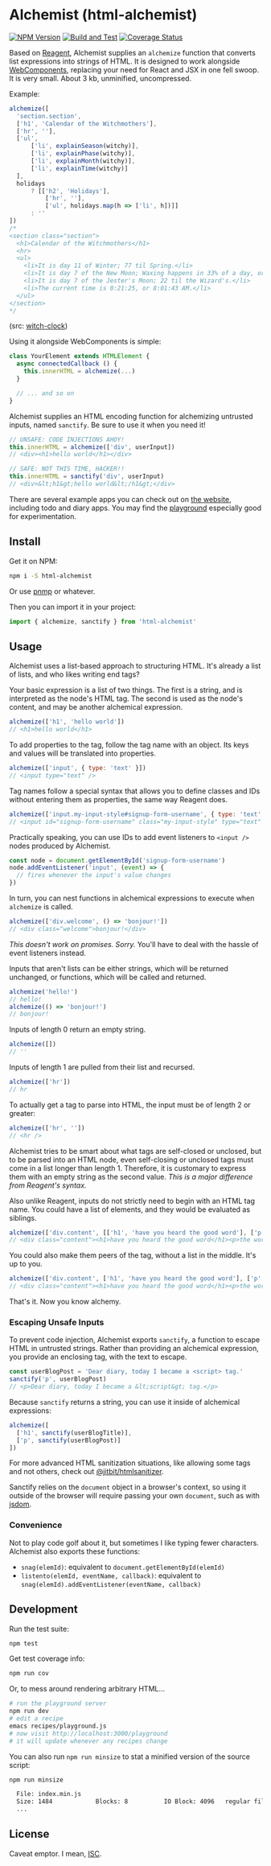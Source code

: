 # Alchemist (html-alchemist)

[![NPM Version](https://badge.fury.io/js/html-alchemist.svg)](https://badge.fury.io/js/html-alchemist)
[![Build and Test](https://github.com/garbados/html-alchemist/actions/workflows/test.yml/badge.svg)](https://github.com/garbados/html-alchemist/actions/workflows/test.yml)
[![Coverage Status](https://coveralls.io/repos/github/garbados/html-alchemist/badge.svg?branch=main)](https://coveralls.io/github/garbados/html-alchemist?branch=main)

Based on [Reagent](https://reagent-project.github.io/), Alchemist supplies an `alchemize` function that converts list expressions into strings of HTML. It is designed to work alongside [WebComponents](https://developer.mozilla.org/en-US/docs/Web/API/Web_components), replacing your need for React and JSX in one fell swoop. It is very small. About 3 kb, unminified, uncompressed.

Example:

```js
alchemize([
  'section.section',
  ['h1', 'Calendar of the Witchmothers'],
  ['hr', ''],
  ['ul',
      ['li', explainSeason(witchy)],
      ['li', explainPhase(witchy)],
      ['li', explainMonth(witchy)],
      ['li', explainTime(witchy)]
  ],
  holidays
      ? [['h2', 'Holidays'],
          ['hr', ''],
          ['ul', holidays.map(h => ['li', h])]]
      : ''
])
/*
<section class="section">
  <h1>Calendar of the Witchmothers</h1>
  <hr>
  <ul>
    <li>It is day 11 of Winter; 77 til Spring.</li>
    <li>It is day 7 of the New Moon; Waxing happens in 33% of a day, or 1/6/2025, 3:56:25 PM.</li>
    <li>It is day 7 of the Jester's Moon; 22 til the Wizard's.</li>
    <li>The current time is 0:21:25, or 8:01:43 AM.</li>
  </ul>
</section>
*/
```

(src: [witch-clock](https://github.com/garbados/witch-clock))

Using it alongside WebComponents is simple:

```js
class YourElement extends HTMLElement {
  async connectedCallback () {
    this.innerHTML = alchemize(...)
  }

  // ... and so on
}
```

Alchemist supplies an HTML encoding function
for alchemizing untrusted inputs, named `sanctify`.
Be sure to use it when you need it!

```js
// UNSAFE: CODE INJECTIONS AHOY!
this.innerHTML = alchemize(['div', userInput])
// <div><h1>hello world</h1></div>

// SAFE: NOT THIS TIME, HACKER!!
this.innerHTML = sanctify('div', userInput)
// <div>&lt;h1&gt;hello world&lt;/h1&gt;</div>
```

There are several example apps you can check out on [the website](https://garbados.github.io/html-alchemist), including todo and diary apps. You may find the [playground](https://garbados.github.io/html-alchemist/playground) especially good for experimentation.

## Install

Get it on NPM:

```bash
npm i -S html-alchemist
```

Or use [pnmp](https://pnpm.io/) or whatever.

Then you can import it in your project:

```js
import { alchemize, sanctify } from 'html-alchemist'
```

## Usage

Alchemist uses a list-based approach to structuring HTML. It's already a list of lists, and who likes writing end tags?

Your basic expression is a list of two things. The first is a string, and is interpreted as the node's HTML tag. The second is used as the node's content, and may be another alchemical expression.

```js
alchemize(['h1', 'hello world'])
// <h1>hello world</h1>
```

To add properties to the tag, follow the tag name with an object. Its keys and values will be translated into properties.

```js
alchemize(['input', { type: 'text' }])
// <input type="text" />
```

Tag names follow a special syntax that allows you to define classes and IDs without entering them as properties, the same way Reagent does.

```js
alchemize(['input.my-input-style#signup-form-username', { type: 'text' }])
// <input id="signup-form-username" class="my-input-style" type="text" />
```

Practically speaking, you can use IDs to add event listeners to `<input />` nodes produced by Alchemist.

```js
const node = document.getElementById('signup-form-username')
node.addEventListener('input', (event) => {
  // fires whenever the input's value changes
})
```

In turn, you can nest functions in alchemical expressions to execute when `alchemize` is called.

```js
alchemize(['div.welcome', () => 'bonjour!'])
// <div class="welcome">bonjour!</div>
```

*This doesn't work on promises. Sorry.* You'll have to deal with the hassle of event listeners instead.

Inputs that aren't lists can be either strings, which will be returned unchanged, or functions, which will be called and returned.

```js
alchemize('hello!')
// hello!
alchemize(() => 'bonjour!')
// bonjour!
```

Inputs of length 0 return an empty string.

```js
alchemize([])
// ''
```

Inputs of length 1 are pulled from their list and recursed.

```js
alchemize(['hr'])
// hr
```

To actually get a tag to parse into HTML, the input must be of length 2 or greater:

```js
alchemize(['hr', ''])
// <hr />
```

Alchemist tries to be smart about what tags are self-closed or unclosed, but to be parsed into an HTML node, even self-closing or unclosed tags must come in a list longer than length 1. Therefore, it is customary to express them with an empty string as the second value. *This is a major difference from Reagent's syntax.*

Also unlike Reagent, inputs do not strictly need to begin with an HTML tag name. You could have a list of elements, and they would be evaluated as siblings.

```js
alchemize(['div.content', [['h1', 'have you heard the good word'], ['p', 'the word is "bird"']]])
// <div class="content"><h1>have you heard the good word</h1><p>the word is "bird"</p></div>
```

You could also make them peers of the tag, without a list in the middle. It's up to you.

```js
alchemize(['div.content', ['h1', 'have you heard the good word'], ['p', 'the word is "bird"']])
// <div class="content"><h1>have you heard the good word</h1><p>the word is "bird"</p></div>
```

That's it. Now you know alchemy.

### Escaping Unsafe Inputs

To prevent code injection, Alchemist exports `sanctify`,
a function to escape HTML in untrusted strings.
Rather than providing an alchemical expression,
you provide an enclosing tag, with the text to escape.

```js
const userBlogPost = 'Dear diary, today I became a <script> tag.'
sanctify('p', userBlogPost)
// <p>Dear diary, today I became a &lt;script&gt; tag.</p>
```

Because `sanctify` returns a string, you can use it inside of alchemical expressions:

```js
alchemize([
  ['h1', sanctify(userBlogTitle)],
  ['p', sanctify(userBlogPost)]
])
```

For more advanced HTML sanitization situations,
like allowing some tags and not others,
check out [@jitbit/htmlsanitizer](https://github.com/jitbit/HtmlSanitizer).

Sanctify relies on the `document` object in a browser's context,
so using it outside of the browser will require passing your own `document`,
such as with [jsdom](https://github.com/jsdom/jsdom).

### Convenience

Not to play code golf about it, but sometimes I like typing fewer characters. Alchemist also exports these functions:

- `snag(elemId)`: equivalent to `document.getElementById(elemId)`
- `listento(elemId, eventName, callback)`: equivalent to `snag(elemId).addEventListener(eventName, callback)`

## Development

Run the test suite:

```bash
npm test
```

Get test coverage info:

```bash
npm run cov
```

Or, to mess around rendering arbitrary HTML...

```bash
# run the playground server
npm run dev
# edit a recipe
emacs recipes/playground.js
# now visit http://localhost:3000/playground
# it will update whenever any recipes change
```

You can also run `npm run minsize` to stat a minified version of the source script:

```bash
npm run minsize

  File: index.min.js
  Size: 1484            Blocks: 8          IO Block: 4096   regular file
  ...
```

## License

Caveat emptor. I mean, [ISC](https://opensource.org/license/isc-license-txt).
